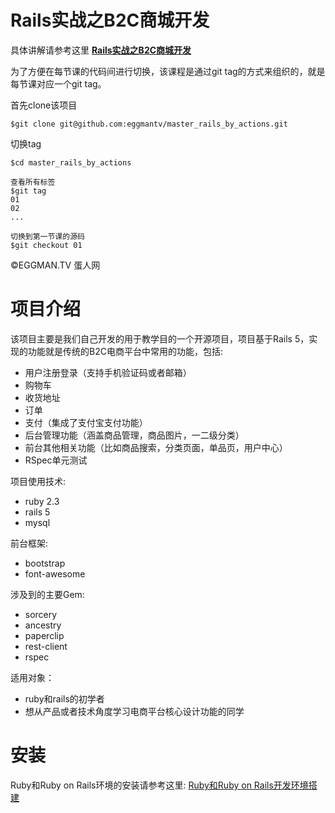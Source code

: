 # Rails实战之B2C商城开发

具体讲解请参考这里 **[Rails实战之B2C商城开发](http://eggman.tv/c/s-master-rails-by-actions)**

为了方便在每节课的代码间进行切换，该课程是通过git tag的方式来组织的，就是每节课对应一个git tag。

首先clone该项目

```shell
$git clone git@github.com:eggmantv/master_rails_by_actions.git
```

切换tag
```shell
$cd master_rails_by_actions

查看所有标签
$git tag
01
02
...

切换到第一节课的源码
$git checkout 01
```

©EGGMAN.TV 蛋人网

# 项目介绍
该项目主要是我们自己开发的用于教学目的一个开源项目，项目基于Rails 5，实现的功能就是传统的B2C电商平台中常用的功能，包括:

- 用户注册登录（支持手机验证码或者邮箱）
- 购物车
- 收货地址
- 订单
- 支付（集成了支付宝支付功能）
- 后台管理功能（涵盖商品管理，商品图片，一二级分类）
- 前台其他相关功能（比如商品搜索，分类页面，单品页，用户中心）
- RSpec单元测试

项目使用技术:

-  ruby 2.3
- rails 5
- mysql  

前台框架:

- bootstrap
- font-awesome  

涉及到的主要Gem:

- sorcery
- ancestry
- paperclip
- rest-client
- rspec

适用对象：

- ruby和rails的初学者
- 想从产品或者技术角度学习电商平台核心设计功能的同学

# 安装

Ruby和Ruby on Rails环境的安装请参考这里: [Ruby和Ruby on Rails开发环境搭建](https://eggman.tv/blogs/how-to-setup-your-ruby-on-rails-development-environment)
